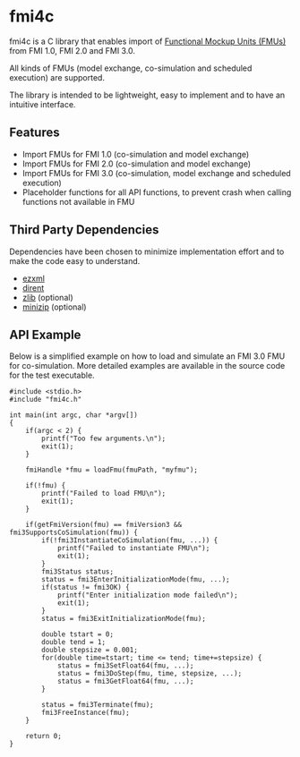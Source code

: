 # fmi4c

fmi4c is a C library that enables import of [Functional Mockup Units (FMUs)]((https://fmi-standard.org/)) from FMI 1.0, FMI 2.0 and FMI 3.0. 

All kinds of FMUs (model exchange, co-simulation and scheduled execution) are supported.

The library is intended to be lightweight, easy to implement and to have an intuitive interface.

## Features

- Import FMUs for FMI 1.0 (co-simulation and model exchange)
- Import FMUs for FMI 2.0 (co-simulation and model exchange)
- Import FMUs for FMI 3.0 (co-simulation, model exchange and scheduled execution)
- Placeholder functions for all API functions, to prevent crash when calling functions not available in FMU

## Third Party Dependencies
Dependencies have been chosen to minimize implementation effort and to make the code easy to understand.
- [ezxml](https://github.com/lxfontes/ezxml)
- [dirent](https://github.com/tronkko/dirent)
- [zlib](https://github.com/madler/zlib) (optional)
- [minizip](http://www.winimage.com/zLibDll/minizip.html) (optional)

## API Example

Below is a simplified example on how to load and simulate an FMI 3.0 FMU for co-simulation. More detailed examples are available in the source code for the test executable.

```
#include <stdio.h>
#include "fmi4c.h"

int main(int argc, char *argv[])
{
    if(argc < 2) {
        printf("Too few arguments.\n");
        exit(1);
    }

    fmiHandle *fmu = loadFmu(fmuPath, "myfmu");

    if(!fmu) {
        printf("Failed to load FMU\n");
        exit(1);
    }

    if(getFmiVersion(fmu) == fmiVersion3 && fmi3SupportsCoSimulation(fmu)) {
        if(!fmi3InstantiateCoSimulation(fmu, ...)) {
            printf("Failed to instantiate FMU\n");
            exit(1);
        }
        fmi3Status status;
        status = fmi3EnterInitializationMode(fmu, ...);
        if(status != fmi3OK) {
            printf("Enter initialization mode failed\n");
            exit(1);
        }
        status = fmi3ExitInitializationMode(fmu);

        double tstart = 0;
        double tend = 1;
        double stepsize = 0.001;
        for(double time=tstart; time <= tend; time+=stepsize) {
            status = fmi3SetFloat64(fmu, ...);
            status = fmi3DoStep(fmu, time, stepsize, ...);
            status = fmi3GetFloat64(fmu, ...);
        }
      
        status = fmi3Terminate(fmu);
        fmi3FreeInstance(fmu);
    }
    
    return 0;
}
```


